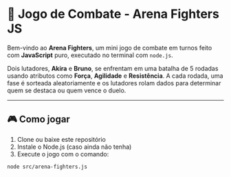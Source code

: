 # 🥋 Jogo de Combate - Arena Fighters JS

Bem-vindo ao **Arena Fighters**, um mini jogo de combate em turnos feito com **JavaScript** puro, executado no terminal com `node.js`.

Dois lutadores, **Akira** e **Bruno**, se enfrentam em uma batalha de 5 rodadas usando atributos como **Força**, **Agilidade** e **Resistência**. A cada rodada, uma fase é sorteada aleatoriamente e os lutadores rolam dados para determinar quem se destaca ou quem vence o duelo.

---

## 🎮 Como jogar

1. Clone ou baixe este repositório
2. Instale o Node.js (caso ainda não tenha)
3. Execute o jogo com o comando:

```bash
node src/arena-fighters.js
